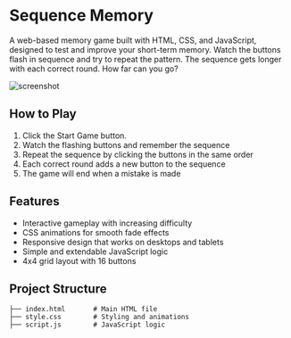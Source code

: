 # Sequence Memory

A web-based memory game built with HTML, CSS, and JavaScript, designed to test and improve your short-term memory. 
Watch the buttons flash in sequence and try to repeat the pattern. The sequence gets longer with each correct round. How far can you go?

![screenshot](https://github.com/user-attachments/assets/0178e5cb-1f48-482e-a696-5f3870b46d0d)

## How to Play

1. Click the Start Game button.
2. Watch the flashing buttons and remember the sequence
3. Repeat the sequence by clicking the buttons in the same order
4. Each correct round adds a new button to the sequence
5. The game will end when a mistake is made 

## Features
- Interactive gameplay with increasing difficulty
- CSS animations for smooth fade effects
- Responsive design that works on desktops and tablets
- Simple and extendable JavaScript logic
- 4x4 grid layout with 16 buttons

## Project Structure

``` sequence-memory-game/
├── index.html       # Main HTML file
├── style.css        # Styling and animations
├── script.js        # JavaScript logic
```
